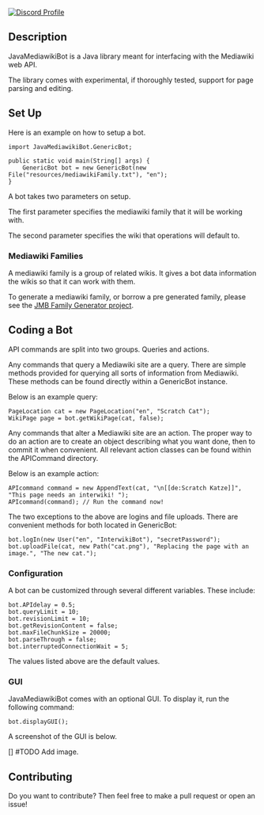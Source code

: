 [![Discord Profile](https://img.shields.io/badge/Discord-7289DA?style=for-the-badge&logo=discord&logoColor=white)](https://www.discordapp.com/users/244908008155512832)

## Description

JavaMediawikiBot is a Java library meant for interfacing with the Mediawiki web API.

The library comes with experimental, if thoroughly tested, support for page parsing and editing.

## Set Up

Here is an example on how to setup a bot.

```
import JavaMediawikiBot.GenericBot;

public static void main(String[] args) {
	GenericBot bot = new GenericBot(new File("resources/mediawikiFamily.txt"), "en");
}
```

A bot takes two parameters on setup.

The first parameter specifies the mediawiki family that it will be working with.

The second parameter specifies the wiki that operations will default to.

### Mediawiki Families

A mediawiki family is a group of related wikis. It gives a bot data information the wikis so that it can work with them.

To generate a mediawiki family, or borrow a pre generated family, please see the [JMB Family Generator project](https://github.com/Choco31415/JMBFamilyGenerator).

## Coding a Bot

API commands are split into two groups. Queries and actions.

Any commands that query a Mediawiki site are a query. There are simple methods provided for querying all sorts of information from Mediawiki. These methods can be found directly within a GenericBot instance.

Below is an example query:

```
PageLocation cat = new PageLocation("en", "Scratch Cat");
WikiPage page = bot.getWikiPage(cat, false);
```

Any commands that alter a Mediawiki site are an action. The proper way to do an action are to create an object describing what you want done, then to commit it when convenient. All relevant action classes can be found within the APICommand directory.

Below is an example action:

```
APIcommand command = new AppendText(cat, "\n[[de:Scratch Katze]]", "This page needs an interwiki! ");
APIcommand(command); // Run the command now!
```

The two exceptions to the above are logins and file uploads. There are convenient methods for both located in GenericBot:

```
bot.logIn(new User("en", "InterwikiBot"), "secretPassword");
bot.uploadFile(cat, new Path("cat.png"), "Replacing the page with an image.", "The new cat.");
```

### Configuration

A bot can be customized through several different variables. These include:

```
bot.APIdelay = 0.5;
bot.queryLimit = 10;
bot.revisionLimit = 10;
bot.getRevisionContent = false;
bot.maxFileChunkSize = 20000;
bot.parseThrough = false;
bot.interruptedConnectionWait = 5;
```

The values listed above are the default values.

### GUI

JavaMediawikiBot comes with an optional GUI. To display it, run the following command:

```
bot.displayGUI();
```

A screenshot of the GUI is below.

[] #TODO Add image.

## Contributing

Do you want to contribute? Then feel free to make a pull request or open an issue!